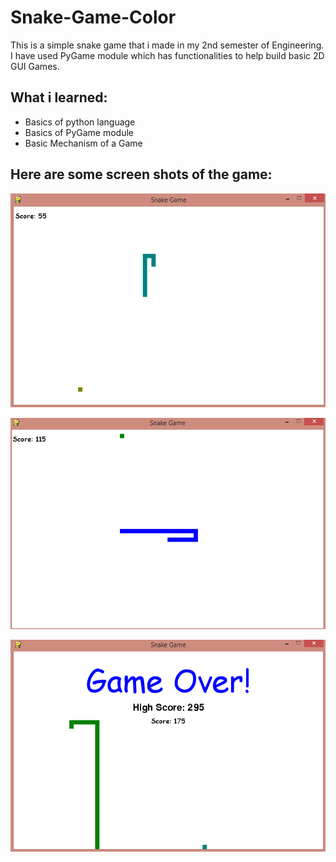 # Snake-Game-Color
This is a simple snake game that i made in my 2nd semester of Engineering. I have used PyGame module which has functionalities to help build basic 2D GUI Games.

## What i learned:
- Basics of python language
- Basics of PyGame module
- Basic Mechanism of a Game

## Here are some screen shots of the game:
![Screenshot 1](./screenshots/snakess-1.png?raw=true "Title")

![Screenshot 2](./screenshots/snakess-2.png?raw=true "Title")

![Screenshot 3](./screenshots/snakess-3.png?raw=true "Title")

